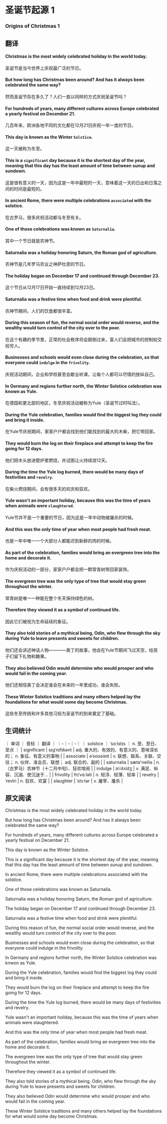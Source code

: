 # 圣诞节起源 1
### Origins of Christmas 1

## 翻译
#### Christmas is the most widely celebrated holiday in the world today.
圣诞节是当今世界上庆祝最广泛的节日。
#### But how long has Christmas been around? And has it always been celebrated the same way?
然而圣诞节存在多久了？人们一直以同样的方式庆祝圣诞节吗？
#### For hundreds of years, many different cultures across Europe celebrated a yearly festival on December 21.
几百年来，欧洲各地不同的文化都在12月21日庆祝一年一度的节日。
#### This day is known as the Winter `Solstice`.
这一天被称为冬至。
#### This is a `significant` day because it is the shortest day of the year, meaning that this day has the least amount of time between sunup and sundown.
这是很有意义的一天，因为这是一年中最短的一天，意味着这一天的日出和日落之间的时间是最短的。
#### In ancient Rome, there were multiple celebrations `associated` with the solstice.
在古罗马，很多庆祝活动都与冬至有关。
#### One of those celebrations was known as `Saturnalia`.
其中一个节日就是农神节。
#### Saturnalia was a holiday honoring Saturn, the Roman god of agriculture.
农神节是几年罗马农业之神萨杜恩的节日。
#### The holiday began on December 17 and continued through December 23.
这个节日从12月17日开始一直持续到12月23日。
#### Saturnalia was a festive time when food and drink were plentiful.
农神节期间，人们的饮食都很丰富。
#### During this season of fun, the normal social order would reverse, and the wealthy would turn control of the city over to the poor.
在这个有趣的季节里，正常的社会秩序将会颠倒过来，富人们会把城市的控制权交给穷人。
#### Businesses and schools would even close during the celebration, so that everyone could `indulge` in the `frivolity`.
庆祝活动期间，企业和学校甚至会歇业听课，让每个人都可以尽情的放纵自己。
#### In Germany and regions further north, the Winter Solstice celebration was known as Yule.
在德国和更北部的地区，冬至庆祝活动被称为Yule（圣诞节过时叫法）。
#### During the Yule celebration, families would find the biggest log they could and bring it inside.
在Yule节庆祝期间，家家户户都会找到他们能找到的最大的木柴，把它带回家。
#### They would burn the log on their fireplace and attempt to keep the fire going for 12 days.
他们把木头放进壁炉里燃烧，并试图让火持续烧12天。
#### During the time the Yule log burned, there would be many days of festivities and `revelry`.
在柴火燃烧期间，会有很多天的欢庆和狂欢。
#### Yule wasn't an important holiday, because this was the time of years when animails were `slaughtered`.
Yule节并不是一个重要的节日，因为这是一年中动物被屠杀的时候。
#### And this was the only time of year when most people had fresh meat.
也是一年中唯一一个大部分人都能迟到新鲜的肉的时候。
#### As part of the celebration, families would bring an evergreen tree into the home and decorate it.
作为庆祝活动的一部分，家家户户都会把一颗常青树带回家装饰。
#### The evergreen tree was the only type of tree that would stay green throughout the winter.
常青树是唯一一种能在整个冬天保持绿色的树。
#### Therefore they viewed it as a symbol of continued life.
因此它们被视为生命延续的象征。
#### They also told stories of a mythical being, Odin, who flew through the sky during Yule to leave presents and sweets for children.
他们还会讲述神话人物————奥丁的故事，他会在Yule节期间飞过天空，给孩子们留下礼物和糖果。
#### They also believed Odin would determine who would prosper and who would fail in the coming year.
他们还相信奥丁会决定谁会在未来的一年里成功，谁会失败。
#### These Winter Solstice traditions and many others helped lay the foundations for what would some day become Christmas.
这些冬至传统和许多其他习俗为圣诞节的到来奠定了基础。

## 生词统计
｜ 单词 ｜ 音标 ｜ 翻译 ｜
｜-｜-｜-｜
｜ solstice ｜ ˈsɑːlstɪs ｜ n. 至、至日、至点 ｜
| significant | sɪɡˈnɪfɪkənt | adj. 重大的、有效的、有意义的、意味深长的； n. 象征、有意义的事物 |
| associate | əˈsoʊsieɪt | v. 联想、联系、关联、交往； n. 伙伴、准会员、联想； adj. 联合的、副的 |
| saturnalia | sætə'neiliə | n. （古罗马）农神节（十二月中旬）、狂欢喧闹 |
| indulge | ɪnˈdʌldʒ | v. 满足、纵容、沉溺、使沉迷于... |
| frivolity | frɪˈvɑːləti | n. 轻浮、轻薄、轻率 |
| revelry | ˈrevlri | n. 狂欢、欢宴 |
| slaughter | ˈslɔːtər | v. 屠宰、屠杀 |

## 原文阅读
Christmas is the most widely celebrated holiday in the world today.

But how long has Christmas been around? And has it always been celebrated the same way?

For hundreds of years, many different cultures across Europe celebrated a yearly festival on December 21.

This day is known as the Winter Solstice.

This is a significant day because it is the shortest day of the year, meaning that this day has the least amount of time between sunup and sundown.

In ancient Rome, there were multiple celebrations associated with the solstice.

One of those celebrations was known as Saturnalia.

Saturnalia was a holiday honoring Saturn, the Roman god of agriculture.

The holiday began on December 17 and continued through December 23.

Saturnalia was a festive time when food and drink were plentiful.

During this reason of fun, the normal social order would reverse, and the wealthy would turn control of the city over to the poor.

Businesses and schools would even close during the celebration, so that everyone could indulge in the frivolity.

In Germany and regions further north, the Winter Solstice celebration was knwon as Yule.

During the Yule celebration, families would find the biggest log they could and bring it inside.

They would burn the log on their fireplace and attempt to keep the fire going for 12 days.

During the time the Yule log burned, there would be many days of festivities and revelry.

Yule wasn't an important holiday, because this was the time of years when animals were slaughtered.

And this was the only time of year when most people had fresh meat.

As part of the celebration, families would bring an evergreen tree into the home and decorate it.

The evergreen tree was the only type of tree that would stay green throughout the winter.

Therefore they viewed it as a symbol of continued life.

They also told stories of a mythical being, Odin, who flew through the sky during Yule to leave presents and sweets for children.

They also believed Odin would determine who would prosper and who would fail in the coming year.

These Winter Solstice traditions and many others helped lay the foundations for what would some day become Christmas.

<src-rtyAudio :src="'https://rtyxmd.gitee.io/rtyresources2019/2019-September/Origins of Christmas 1.mp3'"></src-rtyAudio>